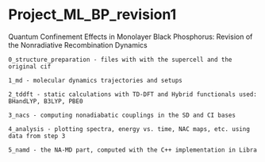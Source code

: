 # Project_ML_BP_revision1

Quantum Confinement Effects in Monolayer Black Phosphorus: Revision of the Nonradiative Recombination Dynamics 


    0_structure_preparation - files with with the supercell and the original cif

    1_md - molecular dynamics trajectories and setups

    2_tddft - static calculations with TD-DFT and Hybrid functionals used: BHandLYP, B3LYP, PBE0

    3_nacs - computing nonadiabatic couplings in the SD and CI bases

    4_analysis - plotting spectra, energy vs. time, NAC maps, etc. using data from step 3

    5_namd - the NA-MD part, computed with the C++ implementation in Libra 


